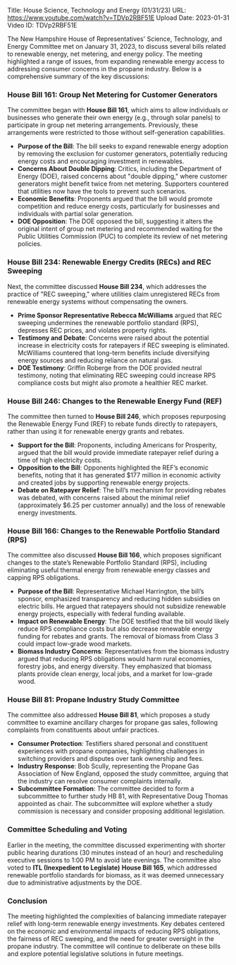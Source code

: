Title: House Science, Technology and Energy (01/31/23)
URL: https://www.youtube.com/watch?v=TDVp2RBF51E
Upload Date: 2023-01-31
Video ID: TDVp2RBF51E

The New Hampshire House of Representatives' Science, Technology, and Energy Committee met on January 31, 2023, to discuss several bills related to renewable energy, net metering, and energy policy. The meeting highlighted a range of issues, from expanding renewable energy access to addressing consumer concerns in the propane industry. Below is a comprehensive summary of the key discussions:

### **House Bill 161: Group Net Metering for Customer Generators**
The committee began with **House Bill 161**, which aims to allow individuals or businesses who generate their own energy (e.g., through solar panels) to participate in group net metering arrangements. Previously, these arrangements were restricted to those without self-generation capabilities.

- **Purpose of the Bill**: The bill seeks to expand renewable energy adoption by removing the exclusion for customer generators, potentially reducing energy costs and encouraging investment in renewables.
- **Concerns About Double Dipping**: Critics, including the Department of Energy (DOE), raised concerns about "double dipping," where customer generators might benefit twice from net metering. Supporters countered that utilities now have the tools to prevent such scenarios.
- **Economic Benefits**: Proponents argued that the bill would promote competition and reduce energy costs, particularly for businesses and individuals with partial solar generation.
- **DOE Opposition**: The DOE opposed the bill, suggesting it alters the original intent of group net metering and recommended waiting for the Public Utilities Commission (PUC) to complete its review of net metering policies.

### **House Bill 234: Renewable Energy Credits (RECs) and REC Sweeping**
Next, the committee discussed **House Bill 234**, which addresses the practice of "REC sweeping," where utilities claim unregistered RECs from renewable energy systems without compensating the owners.

- **Prime Sponsor Representative Rebecca McWilliams** argued that REC sweeping undermines the renewable portfolio standard (RPS), depresses REC prices, and violates property rights.
- **Testimony and Debate**: Concerns were raised about the potential increase in electricity costs for ratepayers if REC sweeping is eliminated. McWilliams countered that long-term benefits include diversifying energy sources and reducing reliance on natural gas.
- **DOE Testimony**: Griffin Roberge from the DOE provided neutral testimony, noting that eliminating REC sweeping could increase RPS compliance costs but might also promote a healthier REC market.

### **House Bill 246: Changes to the Renewable Energy Fund (REF)**
The committee then turned to **House Bill 246**, which proposes repurposing the Renewable Energy Fund (REF) to rebate funds directly to ratepayers, rather than using it for renewable energy grants and rebates.

- **Support for the Bill**: Proponents, including Americans for Prosperity, argued that the bill would provide immediate ratepayer relief during a time of high electricity costs.
- **Opposition to the Bill**: Opponents highlighted the REF’s economic benefits, noting that it has generated $177 million in economic activity and created jobs by supporting renewable energy projects.
- **Debate on Ratepayer Relief**: The bill’s mechanism for providing rebates was debated, with concerns raised about the minimal relief (approximately $6.25 per customer annually) and the loss of renewable energy investments.

### **House Bill 166: Changes to the Renewable Portfolio Standard (RPS)**
The committee also discussed **House Bill 166**, which proposes significant changes to the state’s Renewable Portfolio Standard (RPS), including eliminating useful thermal energy from renewable energy classes and capping RPS obligations.

- **Purpose of the Bill**: Representative Michael Harrington, the bill’s sponsor, emphasized transparency and reducing hidden subsidies on electric bills. He argued that ratepayers should not subsidize renewable energy projects, especially with federal funding available.
- **Impact on Renewable Energy**: The DOE testified that the bill would likely reduce RPS compliance costs but also decrease renewable energy funding for rebates and grants. The removal of biomass from Class 3 could impact low-grade wood markets.
- **Biomass Industry Concerns**: Representatives from the biomass industry argued that reducing RPS obligations would harm rural economies, forestry jobs, and energy diversity. They emphasized that biomass plants provide clean energy, local jobs, and a market for low-grade wood.

### **House Bill 81: Propane Industry Study Committee**
The committee also addressed **House Bill 81**, which proposes a study committee to examine ancillary charges for propane gas sales, following complaints from constituents about unfair practices.

- **Consumer Protection**: Testifiers shared personal and constituent experiences with propane companies, highlighting challenges in switching providers and disputes over tank ownership and fees.
- **Industry Response**: Bob Scully, representing the Propane Gas Association of New England, opposed the study committee, arguing that the industry can resolve consumer complaints internally.
- **Subcommittee Formation**: The committee decided to form a subcommittee to further study HB 81, with Representative Doug Thomas appointed as chair. The subcommittee will explore whether a study commission is necessary and consider proposing additional legislation.

### **Committee Scheduling and Voting**
Earlier in the meeting, the committee discussed experimenting with shorter public hearing durations (30 minutes instead of an hour) and rescheduling executive sessions to 1:00 PM to avoid late evenings. The committee also voted to **ITL (Inexpedient to Legislate)** **House Bill 165**, which addressed renewable portfolio standards for biomass, as it was deemed unnecessary due to administrative adjustments by the DOE.

### **Conclusion**
The meeting highlighted the complexities of balancing immediate ratepayer relief with long-term renewable energy investments. Key debates centered on the economic and environmental impacts of reducing RPS obligations, the fairness of REC sweeping, and the need for greater oversight in the propane industry. The committee will continue to deliberate on these bills and explore potential legislative solutions in future meetings.